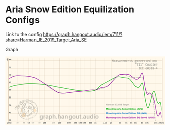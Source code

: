 # Aria Snow Edition Equilization Configs

Link to the config https://graph.hangout.audio/iem/711/?share=Harman_IE_2019_Target,Aria_SE

Graph

![Alt text](graph.png?raw=true "Title")
